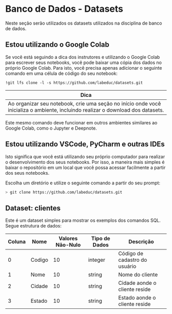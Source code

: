 # Banco de Dados - Datasets

Neste seção serão utilizados os datasets utilizados na disciplina de banco de dados.

## Estou utilizando o Google Colab

Se você está seguindo a dica dos instrutores e utilizando o Google Colab para escrever seus notebooks, você pode baixar uma cópia dos dados no próprio Google Colab. Para isto, você precisa apenas adicionar o seguinte comando em uma célula de código do seu notebook:

```colab
!git lfs clone -l -s https://github.com/labeduc/datasets.git
```

| **Dica**                                                                                                                         |
| -------------------------------------------------------------------------------------------------------------------------------- |
| Ao organizar seu notebook, crie uma seção no início onde você inicializa o ambiente, incluindo realizar o download dos datasets. |

Este mesmo comando deve funcionar em outros ambientes similares ao Google Colab, como o Jupyter e Deepnote.

## Estou utilizando VSCode, PyCharm e outras IDEs

Isto significa que você está utilizando seu próprio computador para realizar o desenvolvimento dos seus notebooks. Por isso, a maneira mais simples é baixar o repositório em um local que você possa acessar facilmente a partir dos seus notebooks.

Escolha um diretório e utilize o seguinte comando a partir do seu prompt:

```bash
> git clone https://github.com/labeduc/datasets.git
```

## Dataset: clientes

Este é um dataset simples para mostrar os exemplos dos comandos SQL.
Segue estrutura de dados:

| **Coluna** | **Nome**                | **Valores Não-Nulo** | **Tipo de Dados** | **Descrição**                                    |
| ---------- | ----------------------- | -------------------- | ----------------- | ------------------------------------------------ |
| 0          | Codigo                  | 10                   | integer           | Código de cadastro do usuário                    |
| 1          | Nome                    | 10                   | string            | Nome do cliente                                  |
| 2          | Cidade                  | 10                   | string            | Cidade aonde o cliente reside                    |
| 3          | Estado                  | 10                   | string            | Estado aonde o cliente reside                    |

